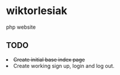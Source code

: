 # wiktorlesiak
php website

TODO
-
<li> <del>Create initial base index page</del> </li>
<li> Create working sign up, login and log out.

